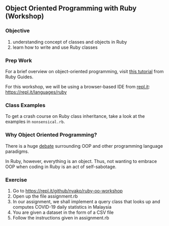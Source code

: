 ## Object Oriented Programming with Ruby (Workshop)
  
### Objective
1. understanding concept of classes and objects in Ruby
2. learn how to write and use Ruby classes

### Prep Work
For a brief overview on object-oriented programming, visit [this tutorial](https://www.rubyguides.com/ruby-tutorial/object-oriented-programming/) from Ruby Guides.

For this workshop, we will be using a browser-based IDE from [repl.it](https://repl.it/languages/ruby): https://repl.it/languages/ruby

### Class Examples

To get a crash course on Ruby class inheritance, take a look at the examples in `nonsensical.rb`.

### Why Object Oriented Programming?
There is a huge [debate](https://wiki.c2.com/?OopArgumentsDebatesAndDiscussion) surrounding OOP and other programming language paradigms.

In Ruby, however, everything is an object. Thus, not wanting to embrace OOP when coding in Ruby is an act of self-sabotage.

### Exercise

1. Go to https://repl.it/github/nyako/ruby-oo-workshop
2. Open up the file assignment.rb
3. In our assignment, we shall implement a query class that looks up and computes COVID-19 daily statistics in Malaysia
4. You are given a dataset in the form of a CSV file
5. Follow the instructions given in assignment.rb

